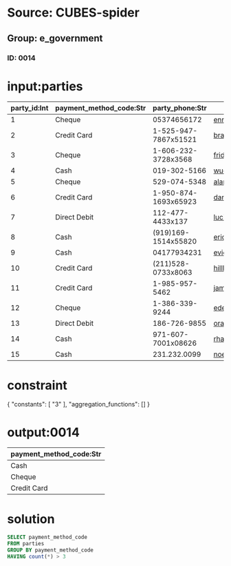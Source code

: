 # Source: CUBES-spider
## Group: e_government
### ID: 0014

# input:parties

| party_id:Int | payment_method_code:Str | party_phone:Str | party_email:Str |
|---|---|---|---|
| 1 | Cheque | 05374656172 | enrico09@example.com |
| 2 | Credit Card | 1-525-947-7867x51521 | brakus.aliya@example.com |
| 3 | Cheque | 1-606-232-3728x3568 | frida57@example.org |
| 4 | Cash | 019-302-5166 | wuckert.misty@example.com |
| 5 | Cheque | 529-074-5348 | alanna.boehm@example.net |
| 6 | Credit Card | 1-950-874-1693x65923 | daniel.charity@example.net |
| 7 | Direct Debit | 112-477-4433x137 | lucinda83@example.org |
| 8 | Cash | (919)169-1514x55820 | erick.mills@example.com |
| 9 | Cash | 04177934231 | evie97@example.org |
| 10 | Credit Card | (211)528-0733x8063 | hilll.elyssa@example.net |
| 11 | Credit Card | 1-985-957-5462 | jamir.hyatt@example.net |
| 12 | Cheque | 1-386-339-9244 | eden67@example.net |
| 13 | Direct Debit | 186-726-9855 | ora.hyatt@example.net |
| 14 | Cash | 971-607-7001x08626 | rhauck@example.org |
| 15 | Cash | 231.232.0099 | noe.ziemann@example.org |

# constraint

{
  "constants": [
    "3"
  ],
  "aggregation_functions": []
}

# output:0014

| payment_method_code:Str |
|---|
| Cash |
| Cheque |
| Credit Card |

# solution

```sql
SELECT payment_method_code
FROM parties
GROUP BY payment_method_code
HAVING count(*) > 3
```
